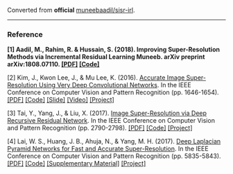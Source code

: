 Converted from **official** [muneebaadil/sisr-irl](https://github.com/muneebaadil/sisr-irl/tree/576b64b0f3766c68a923b3f158b743248fa45567).

---

### Reference
**[1] Aadil, M., Rahim, R. & Hussain, S. (2018). Improving Super-Resolution Methods via Incremental Residual Learning Muneeb. arXiv preprint arXiv:1808.07110. [[PDF]](https://arxiv.org/pdf/1808.07110) [[Code]](https://github.com/muneebaadil/sisr-irl)**

[2] Kim, J., Kwon Lee, J., & Mu Lee, K. (2016). [Accurate Image Super-Resolution Using Very Deep Convolutional Networks](https://ieeexplore.ieee.org/document/7780551/). In the IEEE Conference on Computer Vision and Pattern Recognition (pp. 1646-1654). [[PDF]](https://cv.snu.ac.kr/research/VDSR/VDSR_CVPR2016.pdf) [[Code]](https://cv.snu.ac.kr/research/VDSR/VDSR_code.zip) [[Slide]](https://cv.snu.ac.kr/research/VDSR/CVPR2016_VDSR.pptx) [[Video]](https://www.youtube.com/watch?v=OR1aBLL0EvQ) [[Project]](https://cv.snu.ac.kr/research/VDSR/)

[3] Tai, Y., Yang, J., & Liu, X. (2017). [Image Super-Resolution via Deep Recursive Residual Network](https://ieeexplore.ieee.org/document/8099781/). In the IEEE Conference on Computer Vision and Pattern Recognition (pp. 2790-2798). [[PDF]](http://cvlab.cse.msu.edu/pdfs/Tai_Yang_Liu_CVPR2017.pdf) [[Code]](https://github.com/tyshiwo/DRRN_CVPR17) [[Project]](http://cvlab.cse.msu.edu/project-super-resolution.html)

[4] Lai, W. S., Huang, J. B., Ahuja, N., & Yang, M. H. (2017). [Deep Laplacian Pyramid Networks for Fast and Accurate Super-Resolution](https://ieeexplore.ieee.org/document/8100101/). In the IEEE Conference on Computer Vision and Pattern Recognition (pp. 5835-5843). [[PDF]](http://vllab.ucmerced.edu/wlai24/LapSRN/papers/cvpr17_LapSRN.pdf) [[Code]](https://github.com/phoenix104104/LapSRN) [[Supplementary Material]](http://vllab.ucmerced.edu/wlai24/LapSRN/papers/cvpr17_LapSRN_supp.pdf) [[Project]](http://vllab.ucmerced.edu/wlai24/LapSRN)
